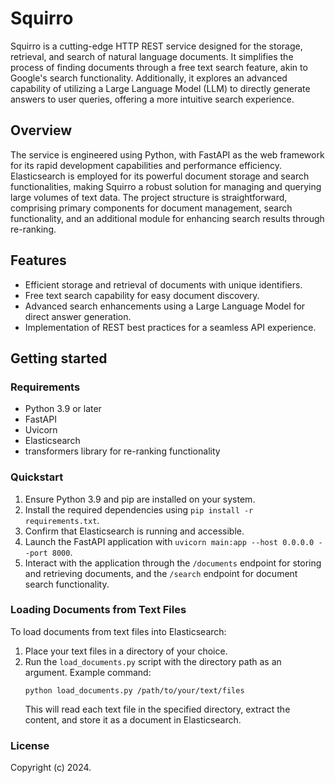 # Squirro

Squirro is a cutting-edge HTTP REST service designed for the storage, retrieval, and search of natural language documents. It simplifies the process of finding documents through a free text search feature, akin to Google's search functionality. Additionally, it explores an advanced capability of utilizing a Large Language Model (LLM) to directly generate answers to user queries, offering a more intuitive search experience.

## Overview

The service is engineered using Python, with FastAPI as the web framework for its rapid development capabilities and performance efficiency. Elasticsearch is employed for its powerful document storage and search functionalities, making Squirro a robust solution for managing and querying large volumes of text data. The project structure is straightforward, comprising primary components for document management, search functionality, and an additional module for enhancing search results through re-ranking.

## Features

- Efficient storage and retrieval of documents with unique identifiers.
- Free text search capability for easy document discovery.
- Advanced search enhancements using a Large Language Model for direct answer generation.
- Implementation of REST best practices for a seamless API experience.

## Getting started

### Requirements

- Python 3.9 or later
- FastAPI
- Uvicorn
- Elasticsearch
- transformers library for re-ranking functionality

### Quickstart

1. Ensure Python 3.9 and pip are installed on your system.
2. Install the required dependencies using `pip install -r requirements.txt`.
3. Confirm that Elasticsearch is running and accessible.
4. Launch the FastAPI application with `uvicorn main:app --host 0.0.0.0 --port 8000`.
5. Interact with the application through the `/documents` endpoint for storing and retrieving documents, and the `/search` endpoint for document search functionality.

### Loading Documents from Text Files

To load documents from text files into Elasticsearch:

1. Place your text files in a directory of your choice.
2. Run the `load_documents.py` script with the directory path as an argument. Example command:
   ```
   python load_documents.py /path/to/your/text/files
   ```
   This will read each text file in the specified directory, extract the content, and store it as a document in Elasticsearch.

### License

Copyright (c) 2024.